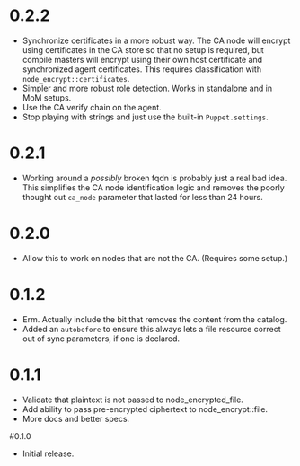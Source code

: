 # 0.2.2

* Synchronize certificates in a more robust way. The CA node will encrypt
  using certificates in the CA store so that no setup is required, but compile
  masters will encrypt using their own host certificate and synchronized agent
  certificates. This requires classification with `node_encrypt::certificates`.
* Simpler and more robust role detection. Works in standalone and in MoM setups.
* Use the CA verify chain on the agent.
* Stop playing with strings and just use the built-in `Puppet.settings`.

# 0.2.1

* Working around a *possibly* broken fqdn is probably just a real bad idea.
  This simplifies the CA node identification logic and removes the poorly
  thought out `ca_node` parameter that lasted for less than 24 hours.

# 0.2.0

* Allow this to work on nodes that are not the CA. (Requires some setup.)

# 0.1.2

* Erm. Actually include the bit that removes the content from the catalog.
* Added an `autobefore` to ensure this always lets a file resource correct
  out of sync parameters, if one is declared.

# 0.1.1

* Validate that plaintext is not passed to node_encrypted_file.
* Add ability to pass pre-encrypted ciphertext to node_encrypt::file.
* More docs and better specs.

#0.1.0

* Initial release.
